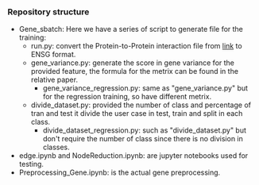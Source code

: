 ### Repository structure

- Gene_sbatch: Here we have a series of script to generate file for the training:
    - run.py: convert the Protein-to-Protein interaction file from [link](https://string-db.org) to ENSG format.
    - gene_variance.py: generate the score in gene variance for the provided feature, the formula for the metrix can be found in the relative paper.
        - gene_variance_regression.py: same as "gene_variance.py" but for the regression training, so have different metrix.
    - divide_dataset.py: provided the number of class and percentage of tran and test it divide the user case in test, train and split in each class.
        - divide_dataset_regression.py: such as "divide_dataset.py" but don't require the number of class since there is no division in classes.
- edge.ipynb and NodeReduction.ipynb: are jupyter notebooks used for testing.
- Preprocessing_Gene.ipynb: is the actual gene preprocessing.